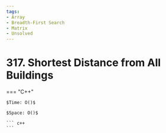 ```yaml
---
tags:
- Array
- Breadth-First Search
- Matrix
- Unsolved
---
```



# 317. Shortest Distance from All Buildings

=== "C++"

    $Time: O()$

    $Space: O()$

    ``` c++
    ```